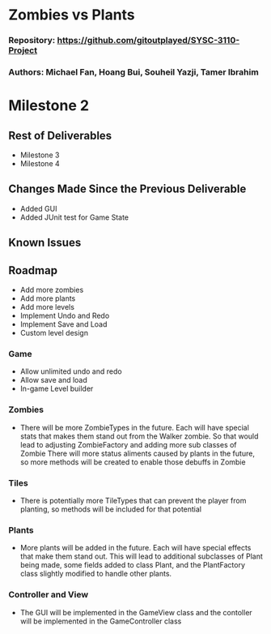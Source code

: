# Zombies vs Plants

### Repository: https://github.com/gitoutplayed/SYSC-3110-Project

### Authors: Michael Fan, Hoang Bui, Souheil Yazji, Tamer Ibrahim

# Milestone 2

## Rest of Deliverables
* Milestone 3
* Milestone 4

## Changes Made Since the Previous Deliverable
* Added GUI
* Added JUnit test for Game State

## Known Issues

## Roadmap
* Add more zombies
* Add more plants
* Add more levels
* Implement Undo and Redo
* Implement Save and Load
* Custom level design

### Game
* Allow unlimited undo and redo
* Allow save and load 
* In-game Level builder

### Zombies
* There will be more ZombieTypes in the future. Each will have special stats that makes them stand out from the Walker zombie. So that would lead to adjusting ZombieFactory and adding more sub classes of Zombie
There will more status aliments caused by plants in the future, so more methods will be created to enable those debuffs in Zombie

### Tiles
* There is potentially more TileTypes that can prevent the player from planting, so methods will be included for that potential

### Plants
* More plants will be added in the future. Each will have special effects that make them stand out. This will lead to additional subclasses of Plant being made, some fields added to class Plant, and the PlantFactory class slightly modified to handle other plants.

### Controller and View
* The GUI will be implemented in the GameView class and the contoller will be implemented in the GameController class
